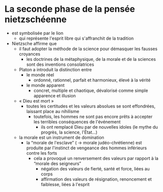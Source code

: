 # La seconde phase de la pensée nietzschéenne

- est symbolisée par le lion
  - qui représente l'esprit libre qui s'affranchit de la tradition
- Nietzsche affirme que
  - il faut adopter la méthode de la science pour démasquer les fausses croyances
    - les doctrines de la métaphysique, de la morale et de la sciences sont des inventions consolatrices
  - Platon a introduit la distinction entre
    - le monde réel
      - ordonné, rationnel, parfait et harmonieux, élevé à la vérité
    - le monde apparent
      - concret, multiple et chaotique, dévalorisé comme simple apparence et illusion
  - « Dieu est mort »
    - toutes les certitudes et les valeurs absolues se sont effondrées, laissant place au nihilisme
      - toutefois, les hommes ne sont pas encore prêts à accepter les terribles conséquences de l'événement
        - ils ont remplacé Dieu par de nouvelles idoles (le mythe du progrès, la science, l'État...)
  - la morale est un instrument de domination
    - la “morale de l'esclave” ( → morale judéo-chrétienne) est produite par l'instinct de vengeance des hommes inférieurs contre les forts
      - cela a provoqué un renversement des valeurs par rapport à la “morale des seigneurs”
        - négation des valeurs de fierté, santé et force, liées au corps
        - affirmation des valeurs de résignation, renoncement et faiblesse, liées à l'esprit
